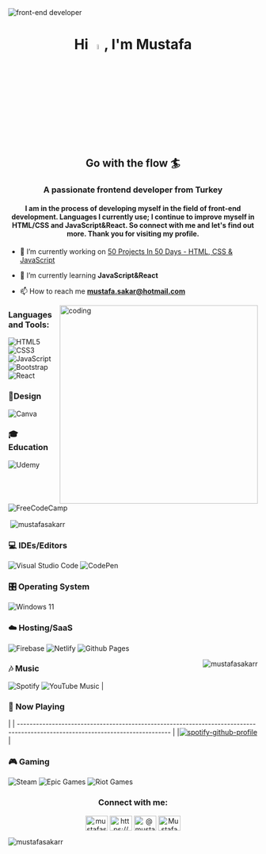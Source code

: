<img src="https://qph.cf2.quoracdn.net/main-qimg-fa7b4bdc3b2f73e749e5c2c646d4ae13" alt="front-end developer" style="display: block;margin-left: auto;margin-right: auto;" />

<h1 align="center">Hi <a href="https://www.gautamkrishnar.com/"><img src="https://media.giphy.com/media/hvRJCLFzcasrR4ia7z/giphy.gif" width="5%"></a>, I'm Mustafa</h1>
<h2 align="center"> Go with the flow 🏄‍</h2>
<h3 align="center">A passionate frontend developer from Turkey</h3>
<h4 align="center">I am in the process of developing myself in the field of front-end development. Languages I currently use; I continue to improve myself in HTML/CSS and JavaScript&React. So connect with me and let's find out more.  Thank you for visiting my profile.</h4>


- 🔭 I’m currently working on [50 Projects In 50 Days - HTML, CSS & JavaScript](https://www.udemy.com/course/50-projects-50-days/)

- 🌱 I’m currently learning **JavaScript&React**

- 📫 How to reach me **mustafa.sakar@hotmail.com**



<img align="right" alt="coding" width="400" src="https://media0.giphy.com/media/BPJmthQ3YRwD6QqcVD/giphy.gif">

<h3 align="left">Languages and Tools:</h3>


![HTML5](https://img.shields.io/badge/html5-%23E34F26.svg?style=for-the-badge&logo=html5&logoColor=white)
![CSS3](https://img.shields.io/badge/css3-%231572B6.svg?style=for-the-badge&logo=css3&logoColor=white)
![JavaScript](https://img.shields.io/badge/javascript-%23323330.svg?style=for-the-badge&logo=javascript&logoColor=%23F7DF1E)
![Bootstrap](https://img.shields.io/badge/bootstrap-%23563D7C.svg?style=for-the-badge&logo=bootstrap&logoColor=white)
![React](https://img.shields.io/badge/react-%2320232a.svg?style=for-the-badge&logo=react&logoColor=%2361DAFB)

<h3>🎨Design</h3>

![Canva](https://img.shields.io/badge/Canva-%2300C4CC.svg?style=for-the-badge&logo=Canva&logoColor=white)

<h3>🎓 Education</h3>

![Udemy](https://img.shields.io/badge/Udemy-A435F0?style=for-the-badge&logo=Udemy&logoColor=white)
![FreeCodeCamp](https://img.shields.io/badge/Freecodecamp-%23123.svg?&style=for-the-badge&logo=freecodecamp&logoColor=green)


<p>&nbsp;<img align="center" src="https://github-readme-stats.vercel.app/api?username=mustafasakarr&show_icons=true&locale=en" alt="mustafasakarr" /></p>

<h3>💻 IDEs/Editors</h3>

![Visual Studio Code](https://img.shields.io/badge/Visual%20Studio%20Code-0078d7.svg?style=for-the-badge&logo=visual-studio-code&logoColor=white)
![CodePen](https://img.shields.io/badge/CodePen-white?style=for-the-badge&logo=codepen&logoColor=black)

<h3><h3>🎛️ Operating System</h3>

![Windows 11](https://img.shields.io/badge/Windows%2011-%230079d5.svg?style=for-the-badge&logo=Windows%2011&logoColor=white)

<h3>☁️ Hosting/SaaS</h3>

![Firebase](https://img.shields.io/badge/firebase-%23039BE5.svg?style=for-the-badge&logo=firebase)
![Netlify](https://img.shields.io/badge/netlify-%23000000.svg?style=for-the-badge&logo=netlify&logoColor=#00C7B7)
![Github Pages](https://img.shields.io/badge/github%20pages-121013?style=for-the-badge&logo=github&logoColor=white)
<p><img align="right" src="https://github-readme-stats.vercel.app/api/top-langs?username=mustafasakarr&show_icons=true&locale=en&layout=compact&theme=tokyonight" alt="mustafasakarr" /></p>

<h3>🎶 Music</h3>

![Spotify](https://img.shields.io/badge/Spotify-1ED760?style=for-the-badge&logo=spotify&logoColor=white)
![YouTube Music](https://img.shields.io/badge/YouTube_Music-FF0000?style=for-the-badge&logo=youtube-music&logoColor=white)
  | <h3>🎵 Now Playing</h3>                                                                                                                 |
| ------------------------------------------------------------------------------------------------------------------------------ |
|[![spotify-github-profile](https://spotify-github-profile.vercel.app/api/view?uid=315tna2cyik65o27iufi4xqmr5pe&cover_image=true&theme=default&show_offline=false&background_color=525252&interchange=false&bar_color=080708&bar_color_cover=false)](https://github.com/kittinan/spotify-github-profile)|


<h3>🎮 Gaming</h3>

![Steam](https://img.shields.io/badge/steam-%23000000.svg?style=for-the-badge&logo=steam&logoColor=white)
![Epic Games](https://img.shields.io/badge/epicgames-%23313131.svg?style=for-the-badge&logo=epicgames&logoColor=white)
![Riot Games](https://img.shields.io/badge/riotgames-D32936.svg?style=for-the-badge&logo=riotgames&logoColor=white)

<h3 align="center">Connect with me:</h3>
<p align="center">
<a href="https://dev.to/mustafasakarr" target="blank"><img align="center" src="https://raw.githubusercontent.com/rahuldkjain/github-profile-readme-generator/master/src/images/icons/Social/devto.svg" alt="mustafasakarr" height="30" width="45" /></a>
<a href="https://www.linkedin.com/in/mustafasakar/" target="blank"><img align="center" src="https://raw.githubusercontent.com/rahuldkjain/github-profile-readme-generator/master/src/images/icons/Social/linked-in-alt.svg" alt="https://www.linkedin.com/in/mustafasakar/" height="30" width="45" /></a>
<a href="https://medium.com/@mustafa.sakarr" target="blank"><img align="center" src="https://raw.githubusercontent.com/rahuldkjain/github-profile-readme-generator/master/src/images/icons/Social/medium.svg" alt="@mustafa.sakarr" height="30" width="45" /></a>
<a href="https://discord.gg/Mustafa (TiGLoNNN)#8209" target="blank"><img align="center" src="https://raw.githubusercontent.com/rahuldkjain/github-profile-readme-generator/master/src/images/icons/Social/discord.svg" alt="Mustafa (TiGLoNNN)#8209" height="30" width="45" /></a>
</p>




<p><img align="center" src="https://github-readme-streak-stats.herokuapp.com/?user=mustafasakarr&" alt="mustafasakarr" /></p>


